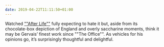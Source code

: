```yaml
---
date: 2019-04-22T11:11:50+01:00
---
```


Watched [""After Life""](https://www.imdb.com/title/tt8398600/) fully expecting to hate it but, aside from its chocolate-box depiction of England and overly saccharine moments, think it may be Gervais’ finest work since ""The Office"". As vehicles for his opinions go, it’s surprisingly thoughtful and delightful.
